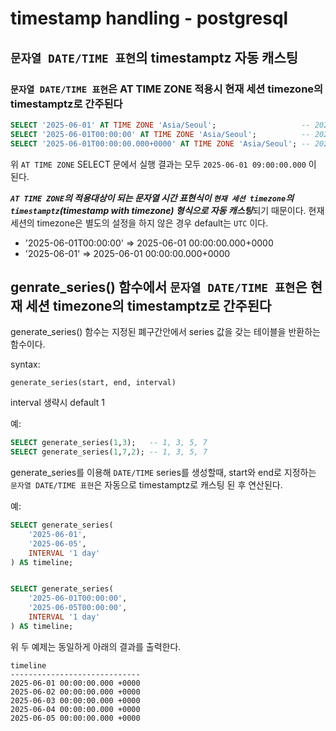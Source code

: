 # timestamp handling - postgresql

## `문자열 DATE/TIME 표현`의 timestamptz 자동 캐스팅

### `문자열 DATE/TIME 표현`은 AT TIME ZONE 적용시 현재 세션 timezone의 timestamptz로 간주된다

```sql
SELECT '2025-06-01' AT TIME ZONE 'Asia/Seoul';                   -- 2025-06-01 09:00:00.000
SELECT '2025-06-01T00:00:00' AT TIME ZONE 'Asia/Seoul';          -- 2025-06-01 09:00:00.000
SELECT '2025-06-01T00:00:00.000+0000' AT TIME ZONE 'Asia/Seoul'; -- 2025-06-01 09:00:00.000
```

위 `AT TIME ZONE` SELECT 문에서 실행 결과는 모두 `2025-06-01 09:00:00.000` 이 된다.

***`AT TIME ZONE`의 적용대상이 되는 문자열 시간 표현식이 `현재 세션 timezone`의 `timestamptz`(timestamp with timezone) 형식으로 자동 캐스팅***되기 때문이다.
현재 세션의 timezone은 별도의 설정을 하지 않은 경우 default는 `UTC` 이다.

* '2025-06-01T00:00:00'  =>  2025-06-01 00:00:00.000+0000
* '2025-06-01'           =>  2025-06-01 00:00:00.000+0000

## genrate_series() 함수에서 `문자열 DATE/TIME 표현`은 현재 세션 timezone의 timestamptz로 간주된다

generate_series() 함수는 지정된 폐구간안에서 series 값을 갖는 테이블을 반환하는 함수이다.

syntax:

```text
generate_series(start, end, interval)
```

interval 생략시 default 1

예:

```sql
SELECT generate_series(1,3);   -- 1, 3, 5, 7
SELECT generate_series(1,7,2); -- 1, 3, 5, 7
```

generate_series를 이용해 `DATE/TIME` series를 생성할때, start와 end로 지정하는 `문자열 DATE/TIME 표현`은 자동으로 timestamptz로 캐스팅 된 후 연산된다.

예:

```sql
SELECT generate_series(
    '2025-06-01',
    '2025-06-05',
    INTERVAL '1 day'
) AS timeline;


SELECT generate_series(
    '2025-06-01T00:00:00',
    '2025-06-05T00:00:00',
    INTERVAL '1 day'
) AS timeline;
```

위 두 예제는 동일하게 아래의 결과를 출력한다.

```text
timeline
-----------------------------
2025-06-01 00:00:00.000 +0000
2025-06-02 00:00:00.000 +0000
2025-06-03 00:00:00.000 +0000
2025-06-04 00:00:00.000 +0000
2025-06-05 00:00:00.000 +0000
```
